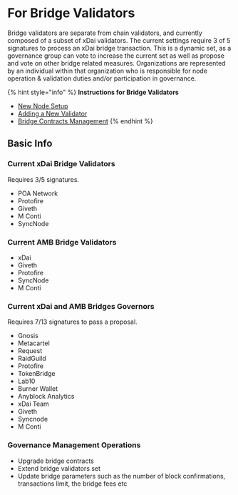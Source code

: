 # For Bridge Validators

Bridge validators are separate from chain validators, and currently composed of a subset of xDai validators. The current settings require 3 of 5 signatures to process an xDai bridge transaction. This is a dynamic set, as a governance group can vote to increase the current set as well as propose and vote on other bridge related measures. Organizations are represented by an individual within that organization who is responsible for node operation & validation duties and/or participation in governance.

{% hint style="info" %}
**Instructions for Bridge Validators**

* [New Node Setup](bridge-node-setup.md)
* [Adding a New Validator](current-validators-how-to-add-a-new-bridge-validator.md)
* [Bridge Contracts Management](https://docs.tokenbridge.net/xdai-bridge/xdai-bridge-contracts-management)
{% endhint %}

## Basic Info

### Current xDai Bridge Validators

Requires 3/5 signatures.

* POA Network
* Protofire
* Giveth
* M Conti
* SyncNode

### Current AMB Bridge Validators

* xDai 
* Giveth
* Protofire
* SyncNode
* M Conti

### Current xDai and AMB Bridges Governors

Requires 7/13 signatures to pass a proposal. 

* Gnosis
* Metacartel
* Request 
* RaidGuild
* Protofire 
* TokenBridge
* Lab10
* Burner Wallet
* Anyblock Analytics
* xDai Team
* Giveth
* Syncnode
* M Conti

### Governance Management Operations

* Upgrade bridge contracts
* Extend bridge validators set
* Update bridge parameters such as the number of block confirmations, transactions limit, the bridge fees etc



